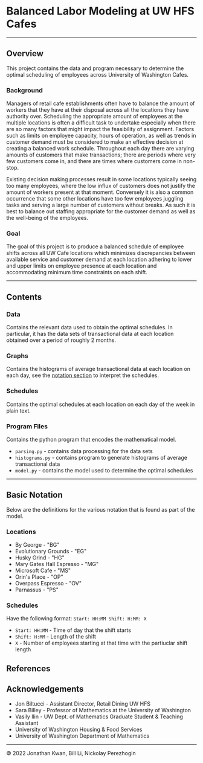# Balanced Labor Modeling at UW HFS Cafes

<hr>

## Overview
This project contains the data and program necessary to determine the optimal scheduling of employees across University of Washington Cafes.

### Background
Managers of retail cafe establishments often have to balance the amount of workers that
they have at their disposal across all the locations they have authority over. Scheduling the
appropriate amount of employees at the multiple locations is often a difficult task to
undertake especially when there are so many factors that might impact the feasibility of
assignment. Factors such as limits on employee capacity, hours of operation, as well as trends
in customer demand must be considered to make an effective decision at creating a balanced
work schedule. Throughout each day there are varying amounts of customers that make
transactions; there are periods where very few customers come in, and there are times where
customers come in non-stop.

Existing decision making processes result in some locations typically seeing too many 
employees, where the low influx of customers does not justify the amount of workers present at
that moment. Conversely it is also a common occurrence that some other locations have too few
employees juggling tasks and serving a large number of customers without breaks. As such it is
best to balance out staffing appropriate for the customer demand as well as the well-being of
the employees.

### Goal
The goal of this project is to produce a balanced schedule of employee shifts across all UW Cafe locations which minimizes discrepancies between available service and customer demand at each location adhering to lower and upper limits on employee presence at each location and accommodating minimum time constraints on each shift.

<hr>

## Contents

### Data
Contains the relevant data used to obtain the optimal schedules. In particular, it has the data sets of transactional data at each location
obtained over a period of roughly 2 months.

### Graphs
Contains the histograms of average transactional data at each location on each day, see the [notation section](#schedules-1) to interpret the schedules.

### Schedules
Contains the optimal schedules at each location on each day of the week in plain text.

### Program Files
Contains the python program that encodes the mathematical model.
*  `parsing.py` - contains data processing for the data sets
*  `histograms.py` - contains program to generate histograms of average transactional data
*  `model.py` - contains the model used to determine the optimal schedules

<hr>

## Basic Notation
Below are the definitions for the various notation that is found as part of the model.

### Locations
*  By George - "BG"
*  Evolutionary Grounds - "EG"
*  Husky Grind - "HG"
*  Mary Gates Hall Espresso - "MG"
*  Microsoft Cafe - "MS"
*  Orin's Place - "OP"
*  Overpass Espresso - "OV"
*  Parnassus - "PS"

### Schedules
Have the following format: `Start: HH:MM Shift: H:MM: X`
*  `Start: HH:MM` - Time of day that the shift starts
*  `Shift: H:MM` - Length of the shift
*  `X` - Number of employees starting at that time with the partiuclar shift length


## References

## Acknowledgements
*  Jon Biltucci - Assistant Director, Retail Dining UW HFS
*  Sara Billey - Professor of Mathematics at the University of Washington
*  Vasily Ilin - UW Dept. of Mathematics Graduate Student &amp; Teaching Assistant
*  University of Washington Housing &amp; Food Services
*  University of Washington Department of Mathematics

<hr>

&copy; 2022 Jonathan Kwan, Bill Li, Nickolay Perezhogin